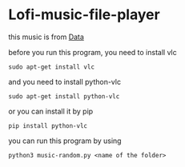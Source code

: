 # Lofi-music-file-player

this music is from <a href="https://lofigirl.com/releases/soothing-breeze/">Data</a>

before you run this program, you need to install vlc


  ``` sudo apt-get install vlc ```

and you need to install python-vlc

  ``` sudo apt-get install python-vlc ```

or you can install it by pip

  ``` pip install python-vlc ```

you can run this program by using

  ``` python3 music-random.py <name of the folder> ```
